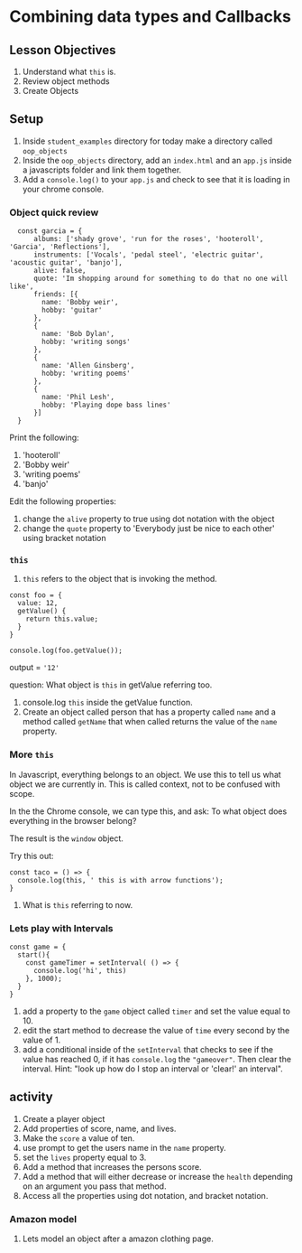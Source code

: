 # Combining data types and Callbacks

## Lesson Objectives

1. Understand what ```this``` is.
1. Review object methods
1. Create Objects


## Setup

1. Inside `student_examples` directory for today make a directory called `oop_objects`
2. Inside the `oop_objects` directory, add an `index.html` and an `app.js` inside a javascripts folder and link them together.
3.  Add a `console.log()` to your `app.js` and check to see that it is loading in your chrome console.

### Object quick review

```
  const garcia = {
      albums: ['shady grove', 'run for the roses', 'hooteroll', 'Garcia', 'Reflections'],
      instruments: ['Vocals', 'pedal steel', 'electric guitar', 'acoustic guitar', 'banjo'],
      alive: false,
      quote: 'Im shopping around for something to do that no one will like',
      friends: [{
        name: 'Bobby weir',
        hobby: 'guitar'
      },
      {
        name: 'Bob Dylan',
        hobby: 'writing songs'
      },
      {
        name: 'Allen Ginsberg',
        hobby: 'writing poems'
      },
      {
        name: 'Phil Lesh',
        hobby: 'Playing dope bass lines'
      }]
  }
```

Print the following:
1. 'hooteroll'
2. 'Bobby weir'
3. 'writing poems'
4. 'banjo'

Edit the following properties:

1.  change the `alive` property to true using dot notation with the object
2.  change the `quote` property to 'Everybody just be nice to each other' using bracket notation



### ```this```

1.  ```this``` refers to the object that is invoking the method.

```
const foo = {
  value: 12,
  getValue() {
    return this.value;
  }
}
```

```console.log(foo.getValue());```

output = `'12'`

question:  What object is `this` in getValue referring too.

1. console.log `this` inside the getValue function.
2. Create an object called person that has a property called `name` and a method called `getName` that when called returns the value of the `name` property.


### More `this`

In Javascript, everything belongs to an object. We use this to tell us what object we are currently in. This is called context, not to be confused with scope.

In the the Chrome console, we can type this, and ask: To what object does everything in the browser belong?

The result is the `window` object. 



Try this out:

```
const taco = () => {
  console.log(this, ' this is with arrow functions');
}
```
1.  What is `this` referring to now.


### Lets play with Intervals


```
const game = {
  start(){
    const gameTimer = setInterval( () => {
      console.log('hi', this)
    }, 1000);
  }
}
```

1.  add a property to the `game` object called `timer` and set the value equal to 10.
2.  edit the start method to decrease the value of `time` every second by the value of 1.
3.  add a conditional inside of the `setInterval` that checks to see if the value has reached 0, if it has `console.log` the `"gameover"`.  Then clear the interval.  Hint: "look up how do I stop an interval or 'clear!' an interval".

## activity

1. Create a player object 
2. Add properties of score, name, and lives.
3. Make the `score` a value of ten.
4. use prompt to get the users name in the `name` property.
5. set the `lives` property equal to 3.
6. Add a method that increases the persons score.
7. Add a method that will either decrease or increase the `health` depending on an argument you pass that method.
8. Access all the properties using dot notation, and bracket notation.  


### Amazon model

1. Lets model an object after a amazon clothing page.

















